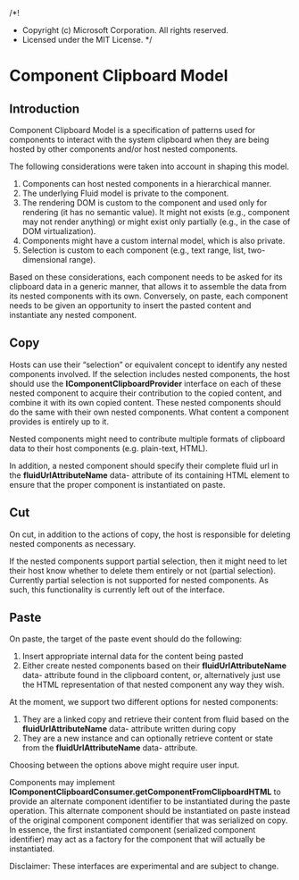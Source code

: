 /*!
 * Copyright (c) Microsoft Corporation. All rights reserved.
 * Licensed under the MIT License.
 */
# Component Clipboard Model

## Introduction

Component Clipboard Model is a specification of patterns used for components to interact
with the system clipboard when they are being hosted by other components and/or host
nested components.

The following considerations were taken into account in shaping this model.

1. Components can host nested components in a hierarchical manner.
2. The underlying Fluid model is private to the component.
3. The rendering DOM is custom to the component and used only for rendering (it has no semantic
   value). It might not exists (e.g., component may not render anything) or might exist only
   partially (e.g., in the case of DOM virtualization).
4. Components might have a custom internal model, which is also private.
5. Selection is custom to each component (e.g., text range, list, two-dimensional range).

Based on these considerations, each component needs to be asked for its clipboard data in a generic
manner, that allows it to assemble the data from its nested components with its own. Conversely,
on paste, each component needs to be given an opportunity to insert the pasted content and instantiate
any nested component.

## Copy

Hosts can use their “selection” or equivalent concept to identify any nested components involved.
If the selection includes nested components, the host should use the **IComponentClipboardProvider**
interface on each of these nested component to acquire their contribution to the copied content,
and combine it with its own copied content. These nested components should do the same with their
own nested components. What content a component provides is entirely up to it.

Nested components might need to contribute multiple formats of clipboard data to their host components
(e.g. plain-text, HTML).

In addition, a nested component should specify their complete fluid url in the **fluidUrlAttributeName**
data- attribute of its containing HTML element to ensure that the proper component is instantiated on paste.

## Cut

On cut, in addition to the actions of copy, the host is responsible for deleting nested
components as necessary.

If the nested components support partial selection, then it might need to let their host know whether
to delete them entirely or not (partial selection). Currently partial selection is not supported for
nested components. As such, this functionality is currently left out of the interface.

## Paste

On paste, the target of the paste event should do the following:

1. Insert appropriate internal data for the content being pasted
2. Either create nested components based on their **fluidUrlAttributeName** data- attribute found
   in the clipboard content, or, alternatively just use the HTML representation of that nested component
   any way they wish.

At the moment, we support two different options for nested components:

1. They are a linked copy and retrieve their content from fluid based on the **fluidUrlAttributeName**
   data- attribute written during copy
2. They are a new instance and can optionally retrieve content or state from the **fluidUrlAttributeName**
   data- attribute.

Choosing between the options above might require user input.

Components may implement **IComponentClipboardConsumer.getComponentFromClipboardHTML** to provide an
alternate component identifier to be instantiated during the paste operation. This alternate component
should be instantiated on paste instead of the original component component identifier that was serialized
on copy. In essence, the first instantiated component (serialized component identifier) may act as a
factory for the component that will actually be instantiated.

Disclaimer: These interfaces are experimental and are subject to change.
